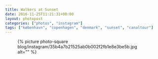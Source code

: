 ```yaml
---
title: Walkers at Sunset
date: 2016-11-25T11:21:31+00:00
layout: photopost
categories: ["photos", "instagram"]
tags: ["københavn", "copenhagen", "denmark", "sunset", "canaltour"]
---
```


<figure class="photo photo--square">
  {% picture photo-square blog/instagram/35b4a7b21525ab0b002f2fb1e8e3be5b.jpg alt="" %}
</figure>


